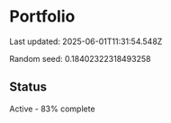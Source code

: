 # Portfolio

Last updated: 2025-06-01T11:31:54.548Z

Random seed: 0.18402322318493258

## Status

Active - 83% complete